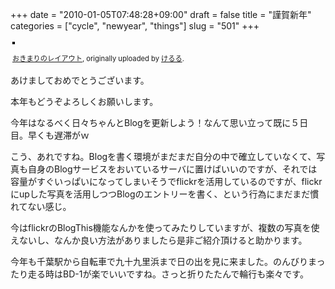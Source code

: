 +++
date = "2010-01-05T07:48:28+09:00"
draft = false
title = "謹賀新年"
categories = ["cycle", "newyear", "things"]
slug = "501"
+++

<div style="text-align: left; padding: 3px;"><a title="photo sharing" href="https://www.flickr.com/photos/keruru/4238441028/"><img style="border: solid 2px #000000;" src="https://farm3.static.flickr.com/2740/4238441028_9d146511b7.jpg" alt="" /></a>

<span style="font-size: 0.8em; margin-top: 0px;"><a href="https://www.flickr.com/photos/keruru/4238441028/">おきまりのレイアウト</a>, originally uploaded by <a href="https://www.flickr.com/people/keruru/">けるる</a>.</span></div>
あけましておめでとうございます。

本年もどうぞよろしくお願いします。

今年はなるべく日々ちゃんとBlogを更新しよう！なんて思い立って既に５日目。早くも遅滞がｗ

こう、あれですね。Blogを書く環境がまだまだ自分の中で確立していなくて、写真も自身のBlogサービスをおいているサーバに置けばいいのですが、それでは容量がすぐいっぱいになってしまいそうでflickrを活用しているのですが、flickrにupした写真を活用しつつBlogのエントリーを書く、という行為にまだまだ慣れてない感じ。

今はflickrのBlogThis機能なんかを使ってみたりしていますが、複数の写真を使えないし、なんか良い方法がありましたら是非ご紹介頂けると助かります。

今年も千葉駅から自転車で九十九里浜まで日の出を見に来ました。のんびりまったり走る時はBD-1が楽でいいですね。さっと折りたたんで輪行も楽々です。
